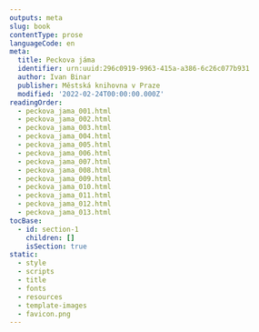 ```yaml
---
outputs: meta
slug: book
contentType: prose
languageCode: en
meta:
  title: Peckova jáma
  identifier: urn:uuid:296c0919-9963-415a-a386-6c26c077b931
  author: Ivan Binar
  publisher: Městská knihovna v Praze
  modified: '2022-02-24T00:00:00.000Z'
readingOrder:
  - peckova_jama_001.html
  - peckova_jama_002.html
  - peckova_jama_003.html
  - peckova_jama_004.html
  - peckova_jama_005.html
  - peckova_jama_006.html
  - peckova_jama_007.html
  - peckova_jama_008.html
  - peckova_jama_009.html
  - peckova_jama_010.html
  - peckova_jama_011.html
  - peckova_jama_012.html
  - peckova_jama_013.html
tocBase:
  - id: section-1
    children: []
    isSection: true
static:
  - style
  - scripts
  - title
  - fonts
  - resources
  - template-images
  - favicon.png
---
```

